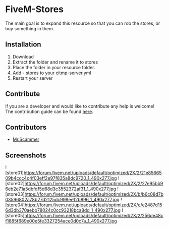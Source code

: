 # FiveM-Stores

The main goal is to expand this resource so that you can rob the stores, or buy something in them.

## Installation

1. Download
2. Extract the folder and rename it to stores
3. Place the folder in your resource folder.
4. Add - stores to your citmp-server.yml
5. Restart your server

## Contribute
if you are a developer and  would like to contribute any help is welcome!   
The contribution guide can be found [here]().   

## Contributors
- [Mr.Scammer](https://github.com/pongo1231)

## Screenshots

![store01]https://forum.fivem.net/uploads/default/optimized/2X/2/21e8566509b4ccc4c4f03eff2e97f835a8dc9720_1_490x277.jpg
![store02]https://forum.fivem.net/uploads/default/optimized/2X/2/27e95bb96eb2e71a5dbfdf5d68d3c3552372af31_1_490x277.jpg
![store03]https://forum.fivem.net/uploads/default/optimized/2X/b/b6c08d7b03596802a78b27d2125dc998ee12b896_1_490x277.jpg
![store04]https://forum.fivem.net/uploads/default/optimized/2X/e/e2487d156d3db370aebb78024c0cc93218bca8dd_1_490x277.jpg
![store05]https://forum.fivem.net/uploads/default/optimized/2X/2/256de48cf1885f689e00e5fe3327254ace0d0c7a_1_490x277.jpg
